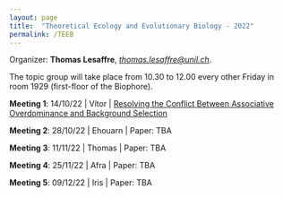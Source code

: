 ```yaml
---
layout: page
title:  "Theoretical Ecology and Evolutionary Biology - 2022"
permalink: /TEEB
---
```


Organizer: **Thomas Lesaffre**, *thomas.lesaffre@unil.ch*. 

The topic group will take place from 10.30 to 12.00 every other Friday in room 1929 (first-floor of the Biophore). 

**Meeting 1**: 14/10/22 \| Vítor \| [Resolving the Conflict Between Associative Overdominance and Background Selection](/docs/teeb1-2022.pdf) 

**Meeting 2**: 28/10/22 \| Ehouarn  \| Paper: TBA

**Meeting 3**: 11/11/22 \| Thomas  \|  Paper: TBA 

**Meeting 4**: 25/11/22 \| Afra  \|  Paper: TBA 

**Meeting 5**: 09/12/22 \| Iris  \|  Paper: TBA




